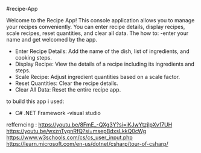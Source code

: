 #recipe-App

Welcome to the Recipe App! This console application allows you to manage your recipes conveniently. You can enter recipe details, display recipes, scale recipes, reset quantities, and clear all data.
The how to:
-enter your name and get welcomed by the app.
- Enter Recipe Details: Add the name of the dish, list of ingredients, and cooking steps.
- Display Recipe: View the details of a recipe including its ingredients and steps.
- Scale Recipe: Adjust ingredient quantities based on a scale factor.
- Reset Quantities: Clear the recipe details.
- Clear All Data: Reset the entire recipe app.

to build this app i used: 
- C# .NET Framework
-visual studio


refferncing :
https://youtu.be/8FmE_-QXg3Y?si=iKJwYtzjlpXv17UH
https://youtu.be/wxznTygnRfQ?si=msepBdxsLkkQ0cWg
https://www.w3schools.com/cs/cs_user_input.php
https://learn.microsoft.com/en-us/dotnet/csharp/tour-of-csharp/

